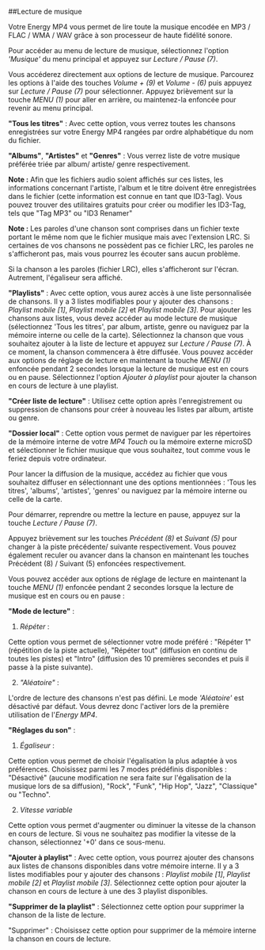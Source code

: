 ##Lecture de musique

Votre Energy MP4 vous permet de lire toute la musique encodée en MP3 / FLAC / WMA / WAV grâce à son processeur de haute fidélité sonore. 

Pour accéder au menu de lecture de musique, sélectionnez l'option *'Musique'* du menu principal et appuyez sur *Lecture / Pause (7)*.

Vous accéderez directement aux options de lecture de musique. Parcourez les options à l'aide des touches *Volume + (9)* et *Volume - (6)* puis appuyez sur *Lecture / Pause (7)* pour sélectionner. Appuyez brièvement sur la touche *MENU (1)* pour aller en arrière, ou maintenez-la enfoncée pour revenir au menu principal.

**"Tous les titres"** : 
Avec cette option, vous verrez toutes les chansons enregistrées sur votre Energy MP4 rangées par ordre alphabétique du nom du fichier.

**"Albums"**, **"Artistes"** et **"Genres"** : Vous verrez liste de votre musique préférée triée par album/ artiste/ genre respectivement.

**Note :** Afin que les fichiers audio soient affichés sur ces listes, les informations concernant l'artiste, l'album et le titre doivent être enregistrées dans le fichier (cette information est connue en tant que ID3-Tag). Vous pouvez trouver des utilitaires gratuits pour créer ou modifier les ID3-Tag, tels que "Tag MP3" ou "ID3 Renamer"

**Note :** Les paroles d'une chanson sont comprises dans un fichier texte portant le même nom que le fichier musique mais avec l'extension LRC. Si certaines de vos chansons ne possèdent pas ce fichier LRC, les paroles ne s'afficheront pas, mais vous pourrez les écouter sans aucun problème.

Si la chanson a les paroles (fichier LRC), elles s'afficheront sur l'écran. Autrement, l'égaliseur sera affiché.

**"Playlists"** : Avec cette option, vous aurez accès à une liste personnalisée de chansons.  Il y a 3 listes modifiables pour y ajouter des chansons : *Playlist mobile [1]*, *Playlist mobile [2]* et *Playlist mobile [3]*. Pour ajouter les chansons aux listes, vous devez accéder au mode lecture de musique (sélectionnez 'Tous les titres', par album, artiste, genre ou naviguez par la mémoire interne ou celle de la carte). Sélectionnez la chanson que vous souhaitez ajouter à la liste de lecture et appuyez sur *Lecture / Pause (7)*. À ce moment, la chanson commencera à être diffusée. Vous pouvez accéder aux options de réglage de lecture en maintenant la touche *MENU (1)* enfoncée pendant 2 secondes lorsque la lecture de musique est en cours ou en pause. Sélectionnez l'option *Ajouter à playlist* pour ajouter la chanson en cours de lecture à une playlist.


**"Créer liste de lecture"** : Utilisez cette option après l'enregistrement ou suppression de chansons pour créer à nouveau les listes par album, artiste ou genre.




**"Dossier local"** : 
Cette option vous permet de naviguer par les répertoires de la mémoire interne de votre *MP4 Touch* ou la mémoire externe microSD et sélectionner le fichier musique que vous souhaitez, tout comme vous le feriez depuis votre ordinateur.

Pour lancer la diffusion de la musique, accédez au fichier que vous souhaitez diffuser en sélectionnant une des options mentionnées : 'Tous les titres', 'albums', 'artistes', 'genres' ou naviguez par la mémoire interne ou celle de la carte.

Pour démarrer, reprendre ou mettre la lecture en pause, appuyez sur la touche *Lecture / Pause (7)*.

Appuyez brièvement sur les touches *Précédent (8)* et *Suivant (5)* pour changer à la piste précédente/ suivante respectivement. Vous pouvez également reculer ou avancer dans la chanson en maintenant les touches Précédent (8) / Suivant (5) enfoncées respectivement.

Vous pouvez accéder aux options de réglage de lecture en maintenant la touche *MENU (1)* enfoncée pendant 2 secondes lorsque la lecture de musique est en cours ou en pause :

**"Mode de lecture"** : 

1)	*Répéter* :

Cette option vous permet de sélectionner votre mode préféré : "Répéter 1" (répétition de la piste actuelle), "Répéter tout" (diffusion en continu de toutes les pistes) et "Intro" (diffusion des 10 premières secondes et puis il passe à la piste suivante).

2)	*"Aléatoire"* : 

L'ordre de lecture des chansons n'est pas défini. Le mode *'Aléatoire'* est désactivé par défaut. Vous devrez donc l'activer lors de la première utilisation de l'*Energy MP4*.


**"Réglages du son"** :

1)	*Égaliseur* :

Cette option vous permet de choisir l'égalisation la plus adaptée à vos préférences. Choisissez parmi les 7 modes prédéfinis disponibles : "Désactivé" (aucune modification ne sera faite sur l'égalisation de la musique lors de sa diffusion), "Rock", "Funk", "Hip Hop", "Jazz", "Classique" ou "Techno".

2)	*Vitesse variable* 

Cette option vous permet d'augmenter ou diminuer la vitesse de la chanson en cours de lecture. Si vous ne souhaitez pas modifier la vitesse de la chanson, sélectionnez '+0' dans ce sous-menu.



**"Ajouter à playlist"** : Avec cette option, vous pourrez ajouter des chansons aux listes de chansons disponibles dans votre mémoire interne.  Il y a 3 listes modifiables pour y ajouter des chansons : *Playlist mobile [1]*, *Playlist mobile [2]* et *Playlist mobile [3]*. Sélectionnez cette option pour ajouter la chanson en cours de lecture à une des 3 playlist disponibles.

**"Supprimer de la playlist"** : Sélectionnez cette option pour supprimer la chanson de la liste de lecture. 

"Supprimer" : Choisissez cette option pour supprimer de la mémoire interne la chanson en cours de lecture.
